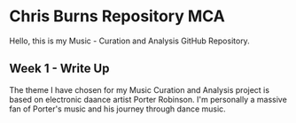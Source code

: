 # Chris Burns Repository MCA 
Hello, this is my Music - Curation and Analysis GitHub Repository.

## Week 1 - Write Up 
The theme I have chosen for my Music Curation and Analysis project is based on electronic daance artist Porter Robinson. I'm personally a massive fan of Porter's music and his journey through dance music. 
